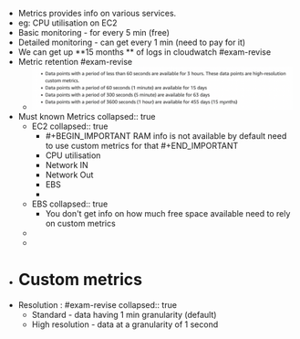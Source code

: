 - Metrics provides info on various services.
- eg: CPU utilisation on EC2
- Basic monitoring - for every 5 min (free)
- Detailed monitoring - can get every 1 min (need to pay for it)
- We can get up **15 months ** of logs in cloudwatch #exam-revise
- Metric retention #exam-revise
	- ![image.png](../assets/image_1649698265875_0.png)
- Must known Metrics
  collapsed:: true
	- EC2
	  collapsed:: true
		- #+BEGIN_IMPORTANT
		  RAM info is not available by default need to use custom metrics for that
		  #+END_IMPORTANT
		- CPU utilisation
		- Network IN
		- Network Out
		- EBS
		-
	- EBS
	  collapsed:: true
		- You don't get info on how much free space available need to rely on custom metrics
	-
	-
- # Custom metrics
- Resolution : #exam-revise
  collapsed:: true
	- Standard - data having 1 min granularity (default)
	- High resolution - data at a granularity of 1 second